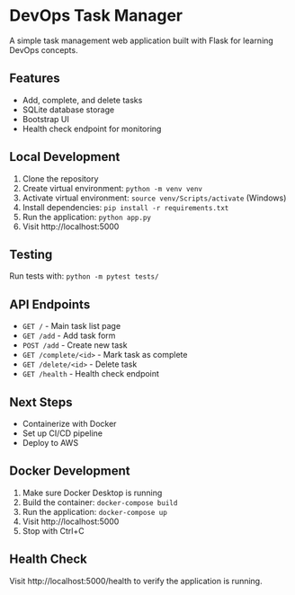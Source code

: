 # DevOps Task Manager

A simple task management web application built with Flask for learning DevOps concepts.

## Features
- Add, complete, and delete tasks
- SQLite database storage
- Bootstrap UI
- Health check endpoint for monitoring

## Local Development

1. Clone the repository
2. Create virtual environment: `python -m venv venv`
3. Activate virtual environment: `source venv/Scripts/activate` (Windows)
4. Install dependencies: `pip install -r requirements.txt`
5. Run the application: `python app.py`
6. Visit http://localhost:5000

## Testing
Run tests with: `python -m pytest tests/`

## API Endpoints
- `GET /` - Main task list page
- `GET /add` - Add task form
- `POST /add` - Create new task
- `GET /complete/<id>` - Mark task as complete
- `GET /delete/<id>` - Delete task
- `GET /health` - Health check endpoint

## Next Steps
- Containerize with Docker
- Set up CI/CD pipeline
- Deploy to AWS

## Docker Development

1. Make sure Docker Desktop is running
2. Build the container: `docker-compose build`
3. Run the application: `docker-compose up`
4. Visit http://localhost:5000
5. Stop with Ctrl+C

## Health Check
Visit http://localhost:5000/health to verify the application is running.